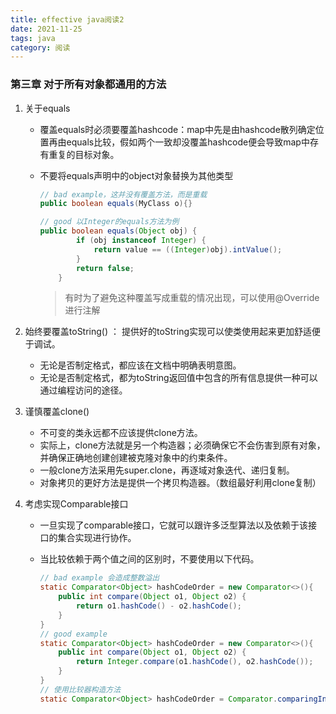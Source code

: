 ```yaml
---
title: effective java阅读2
date: 2021-11-25
tags: java
category: 阅读
---
```


### 第三章 对于所有对象都通用的方法

1. 关于equals

   - 覆盖equals时必须要覆盖hashcode：map中先是由hashcode散列确定位置再由equals比较，假如两个一致却没覆盖hashcode便会导致map中存有重复的目标对象。

   - 不要将equals声明中的object对象替换为其他类型
   
     ```java  
     // bad example，这并没有覆盖方法，而是重载
     public boolean equals(MyClass o){}
     
     // good 以Integer的equals方法为例
     public boolean equals(Object obj) {
             if (obj instanceof Integer) {
                 return value == ((Integer)obj).intValue();
             }
             return false;
         }
     ```

     > 有时为了避免这种覆盖写成重载的情况出现，可以使用@Override进行注解

2. 始终要覆盖toString() ： 提供好的toString实现可以使类使用起来更加舒适便于调试。
   - 无论是否制定格式，都应该在文档中明确表明意图。
   - 无论是否制定格式，都为toString返回值中包含的所有信息提供一种可以通过编程访问的途径。

3. 谨慎覆盖clone()
   - 不可变的类永远都不应该提供clone方法。
   - 实际上，clone方法就是另一个构造器；必须确保它不会伤害到原有对象，并确保正确地创建创建被克隆对象中的约束条件。
   - 一般clone方法采用先super.clone，再逐域对象迭代、递归复制。
   - 对象拷贝的更好方法是提供一个拷贝构造器。（数组最好利用clone复制）

4. 考虑实现Comparable接口

   - 一旦实现了comparable接口，它就可以跟许多泛型算法以及依赖于该接口的集合实现进行协作。

   - 当比较依赖于两个值之间的区别时，不要使用以下代码。
  
     ```java    
     // bad example 会造成整数溢出
     static Comparator<Object> hashCodeOrder = new Comparator<>(){
         public int compare(Object o1, Object o2) {
             return o1.hashCode() - o2.hashCode();
         }
     }
     // good example
     static Comparator<Object> hashCodeOrder = new Comparator<>(){
         public int compare(Object o1, Object o2) {
             return Integer.compare(o1.hashCode(), o2.hashCode());
         }
     }
     // 使用比较器构造方法
     static Comparator<Object> hashCodeOrder = Comparator.comparingInt(o -> o.hashCode());
     ```

     

